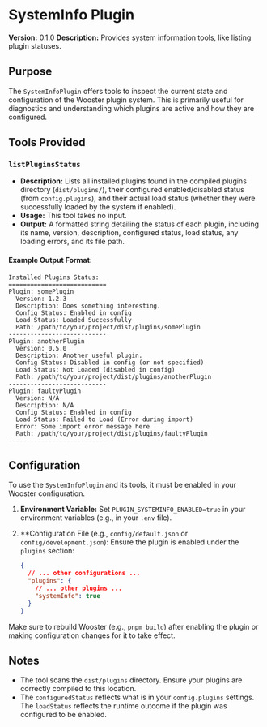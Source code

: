 # SystemInfo Plugin

**Version:** 0.1.0
**Description:** Provides system information tools, like listing plugin statuses.

## Purpose

The `SystemInfoPlugin` offers tools to inspect the current state and configuration of the Wooster plugin system. This is primarily useful for diagnostics and understanding which plugins are active and how they are configured.

## Tools Provided

### `listPluginsStatus`

-   **Description:** Lists all installed plugins found in the compiled plugins directory (`dist/plugins/`), their configured enabled/disabled status (from `config.plugins`), and their actual load status (whether they were successfully loaded by the system if enabled).
-   **Usage:** This tool takes no input.
-   **Output:** A formatted string detailing the status of each plugin, including its name, version, description, configured status, load status, any loading errors, and its file path.

#### Example Output Format:

```
Installed Plugins Status:
===========================
Plugin: somePlugin
  Version: 1.2.3
  Description: Does something interesting.
  Config Status: Enabled in config
  Load Status: Loaded Successfully
  Path: /path/to/your/project/dist/plugins/somePlugin
---------------------------
Plugin: anotherPlugin
  Version: 0.5.0
  Description: Another useful plugin.
  Config Status: Disabled in config (or not specified)
  Load Status: Not Loaded (disabled in config)
  Path: /path/to/your/project/dist/plugins/anotherPlugin
---------------------------
Plugin: faultyPlugin
  Version: N/A
  Description: N/A
  Config Status: Enabled in config
  Load Status: Failed to Load (Error during import)
  Error: Some import error message here
  Path: /path/to/your/project/dist/plugins/faultyPlugin
---------------------------
```

## Configuration

To use the `SystemInfoPlugin` and its tools, it must be enabled in your Wooster configuration.

1.  **Environment Variable:**
    Set `PLUGIN_SYSTEMINFO_ENABLED=true` in your environment variables (e.g., in your `.env` file).

2.  **Configuration File (e.g., `config/default.json` or `config/development.json`):
    Ensure the plugin is enabled under the `plugins` section:
    ```json
    {
      // ... other configurations ...
      "plugins": {
        // ... other plugins ...
        "systemInfo": true
      }
    }
    ```

Make sure to rebuild Wooster (e.g., `pnpm build`) after enabling the plugin or making configuration changes for it to take effect.

## Notes

- The tool scans the `dist/plugins` directory. Ensure your plugins are correctly compiled to this location.
- The `configuredStatus` reflects what is in your `config.plugins` settings. The `loadStatus` reflects the runtime outcome if the plugin was configured to be enabled. 